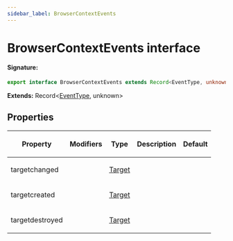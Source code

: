 ```yaml
---
sidebar_label: BrowserContextEvents
---
```


# BrowserContextEvents interface

#### Signature:

```typescript
export interface BrowserContextEvents extends Record<EventType, unknown>
```

**Extends:** Record&lt;[EventType](./puppeteer.eventtype.md), unknown&gt;

## Properties

<table><thead><tr><th>

Property

</th><th>

Modifiers

</th><th>

Type

</th><th>

Description

</th><th>

Default

</th></tr></thead>
<tbody><tr><td>

<p id="targetchanged">targetchanged</p>

</td><td>

</td><td>

[Target](./puppeteer.target.md)

</td><td>

</td><td>

</td></tr>
<tr><td>

<p id="targetcreated">targetcreated</p>

</td><td>

</td><td>

[Target](./puppeteer.target.md)

</td><td>

</td><td>

</td></tr>
<tr><td>

<p id="targetdestroyed">targetdestroyed</p>

</td><td>

</td><td>

[Target](./puppeteer.target.md)

</td><td>

</td><td>

</td></tr>
</tbody></table>
